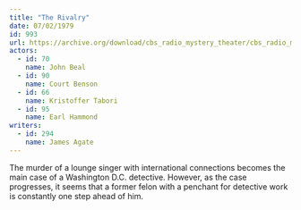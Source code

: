 ```yaml
---
title: "The Rivalry"
date: 07/02/1979
id: 993
url: https://archive.org/download/cbs_radio_mystery_theater/cbs_radio_mystery_theater-0951-1000.zip/cbs_radio_mystery_theater-0951-1000%2Fcbsrmt_0993_the_rivalry.mp3
actors:  
  - id: 70
    name: John Beal  
  - id: 90
    name: Court Benson  
  - id: 66
    name: Kristoffer Tabori  
  - id: 95
    name: Earl Hammond
writers:  
  - id: 294
    name: James Agate
---
```

The murder of a lounge singer with international connections becomes the main case of a Washington D.C. detective. However, as the case progresses, it seems that a former felon with a penchant for detective work is constantly one step ahead of him.